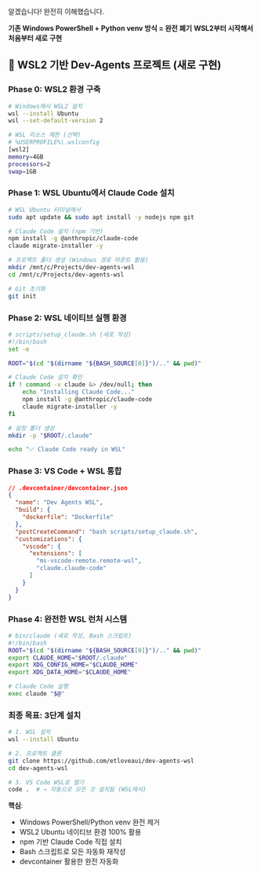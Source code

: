 알겠습니다! 완전히 이해했습니다.

**기존 Windows PowerShell + Python venv 방식 = 완전 폐기**
**WSL2부터 시작해서 처음부터 새로 구현**

## 🐧 WSL2 기반 Dev-Agents 프로젝트 (새로 구현)

### **Phase 0: WSL2 환경 구축**
```bash
# Windows에서 WSL2 설치
wsl --install Ubuntu
wsl --set-default-version 2

# WSL 리소스 제한 (선택)
# %USERPROFILE%\.wslconfig
[wsl2]
memory=4GB
processors=2
swap=1GB
```

### **Phase 1: WSL Ubuntu에서 Claude Code 설치**
```bash
# WSL Ubuntu 터미널에서
sudo apt update && sudo apt install -y nodejs npm git

# Claude Code 설치 (npm 기반)
npm install -g @anthropic/claude-code
claude migrate-installer -y

# 프로젝트 폴더 생성 (Windows 경로 마운트 활용)
mkdir /mnt/c/Projects/dev-agents-wsl
cd /mnt/c/Projects/dev-agents-wsl

# Git 초기화
git init
```

### **Phase 2: WSL 네이티브 실행 환경**
```bash
# scripts/setup_claude.sh (새로 작성)
#!/bin/bash
set -e

ROOT="$(cd "$(dirname "${BASH_SOURCE[0]}")/.." && pwd)"

# Claude Code 설치 확인
if ! command -v claude &> /dev/null; then
    echo "Installing Claude Code..."
    npm install -g @anthropic/claude-code
    claude migrate-installer -y
fi

# 설정 폴더 생성
mkdir -p "$ROOT/.claude"

echo "✅ Claude Code ready in WSL"
```

### **Phase 3: VS Code + WSL 통합**
```json
// .devcontainer/devcontainer.json
{
  "name": "Dev Agents WSL",
  "build": {
    "dockerfile": "Dockerfile"
  },
  "postCreateCommand": "bash scripts/setup_claude.sh",
  "customizations": {
    "vscode": {
      "extensions": [
        "ms-vscode-remote.remote-wsl",
        "claude.claude-code"
      ]
    }
  }
}
```

### **Phase 4: 완전한 WSL 런처 시스템**
```bash
# bin/claude (새로 작성, Bash 스크립트)
#!/bin/bash
ROOT="$(cd "$(dirname "${BASH_SOURCE[0]}")/.." && pwd)"
export CLAUDE_HOME="$ROOT/.claude"
export XDG_CONFIG_HOME="$CLAUDE_HOME"
export XDG_DATA_HOME="$CLAUDE_HOME"

# Claude Code 실행
exec claude "$@"
```

### **최종 목표: 3단계 설치**
```bash
# 1. WSL 설치
wsl --install Ubuntu

# 2. 프로젝트 클론
git clone https://github.com/etloveaui/dev-agents-wsl
cd dev-agents-wsl

# 3. VS Code WSL로 열기
code .  # → 자동으로 모든 것 설치됨 (WSL에서)
```

**핵심**: 
- Windows PowerShell/Python venv 완전 제거
- WSL2 Ubuntu 네이티브 환경 100% 활용  
- npm 기반 Claude Code 직접 설치
- Bash 스크립트로 모든 자동화 재작성
- devcontainer 활용한 완전 자동화